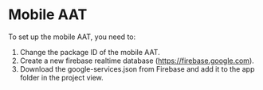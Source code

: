 # Mobile AAT
To set up the mobile AAT, you need to:
  1) Change the package ID of the mobile AAT.
  2) Create a new firebase realtime database (https://firebase.google.com).
  3) Download the google-services.json from Firebase and add it to the app folder in the project view.
